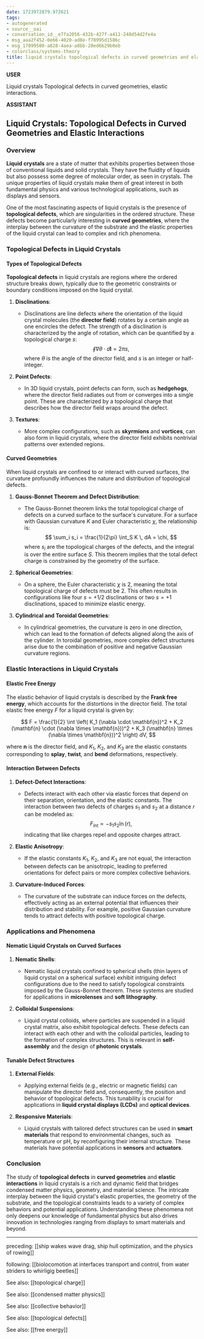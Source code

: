 ```yaml
---
date: 1723972879.972621
tags:
- autogenerated
- source__oai
- conversation_id__e7fa2056-432b-427f-a411-248d54d2fe4a
- msg_aaa2f452-0e66-4020-ad8e-f78995d1586c
- msg_17099500-a828-4aea-a8bb-20ed6b29b0eb
- colorclass/systems-theory
title: liquid crystals topological defects in curved geometries and elastic interactions
---
```


**USER**

Liquid crystals
Topological defects in curved geometries, elastic interactions.


**ASSISTANT**

## Liquid Crystals: Topological Defects in Curved Geometries and Elastic Interactions

### Overview

**Liquid crystals** are a state of matter that exhibits properties between those of conventional liquids and solid crystals. They have the fluidity of liquids but also possess some degree of molecular order, as seen in crystals. The unique properties of liquid crystals make them of great interest in both fundamental physics and various technological applications, such as displays and sensors.

One of the most fascinating aspects of liquid crystals is the presence of **topological defects**, which are singularities in the ordered structure. These defects become particularly interesting in **curved geometries**, where the interplay between the curvature of the substrate and the elastic properties of the liquid crystal can lead to complex and rich phenomena.

### Topological Defects in Liquid Crystals

#### Types of Topological Defects

**Topological defects** in liquid crystals are regions where the ordered structure breaks down, typically due to the geometric constraints or boundary conditions imposed on the liquid crystal.

1. **Disclinations**:
   - Disclinations are line defects where the orientation of the liquid crystal molecules (the **director field**) rotates by a certain angle as one encircles the defect. The strength of a disclination is characterized by the angle of rotation, which can be quantified by a topological charge $s$:
     $$
     \oint \nabla \theta \cdot d\mathbf{l} = 2\pi s,
     $$
     where $\theta$ is the angle of the director field, and $s$ is an integer or half-integer.

2. **Point Defects**:
   - In 3D liquid crystals, point defects can form, such as **hedgehogs**, where the director field radiates out from or converges into a single point. These are characterized by a topological charge that describes how the director field wraps around the defect.

3. **Textures**:
   - More complex configurations, such as **skyrmions** and **vortices**, can also form in liquid crystals, where the director field exhibits nontrivial patterns over extended regions.

#### Curved Geometries

When liquid crystals are confined to or interact with curved surfaces, the curvature profoundly influences the nature and distribution of topological defects.

1. **Gauss-Bonnet Theorem and Defect Distribution**:
   - The Gauss-Bonnet theorem links the total topological charge of defects on a curved surface to the surface's curvature. For a surface with Gaussian curvature $K$ and Euler characteristic $\chi$, the relationship is:
     $$
     \sum_i s_i = \frac{1}{2\pi} \int_S K \, dA = \chi,
     $$
     where $s_i$ are the topological charges of the defects, and the integral is over the entire surface $S$. This theorem implies that the total defect charge is constrained by the geometry of the surface.

2. **Spherical Geometries**:
   - On a sphere, the Euler characteristic $\chi$ is 2, meaning the total topological charge of defects must be 2. This often results in configurations like four $s = +1/2$ disclinations or two $s = +1$ disclinations, spaced to minimize elastic energy.

3. **Cylindrical and Toroidal Geometries**:
   - In cylindrical geometries, the curvature is zero in one direction, which can lead to the formation of defects aligned along the axis of the cylinder. In toroidal geometries, more complex defect structures arise due to the combination of positive and negative Gaussian curvature regions.

### Elastic Interactions in Liquid Crystals

#### Elastic Free Energy

The elastic behavior of liquid crystals is described by the **Frank free energy**, which accounts for the distortions in the director field. The total elastic free energy $F$ for a liquid crystal is given by:

$$
F = \frac{1}{2} \int \left( K_1 (\nabla \cdot \mathbf{n})^2 + K_2 (\mathbf{n} \cdot (\nabla \times \mathbf{n}))^2 + K_3 (\mathbf{n} \times (\nabla \times \mathbf{n}))^2 \right) dV,
$$

where $\mathbf{n}$ is the director field, and $K_1$, $K_2$, and $K_3$ are the elastic constants corresponding to **splay**, **twist**, and **bend** deformations, respectively.

#### Interaction Between Defects

1. **Defect-Defect Interactions**:
   - Defects interact with each other via elastic forces that depend on their separation, orientation, and the elastic constants. The interaction between two defects of charges $s_1$ and $s_2$ at a distance $r$ can be modeled as:
     $$
     F_{\text{int}} \propto -s_1 s_2 \ln(r),
     $$
     indicating that like charges repel and opposite charges attract.

2. **Elastic Anisotropy**:
   - If the elastic constants $K_1$, $K_2$, and $K_3$ are not equal, the interaction between defects can be anisotropic, leading to preferred orientations for defect pairs or more complex collective behaviors.

3. **Curvature-Induced Forces**:
   - The curvature of the substrate can induce forces on the defects, effectively acting as an external potential that influences their distribution and stability. For example, positive Gaussian curvature tends to attract defects with positive topological charge.

### Applications and Phenomena

#### Nematic Liquid Crystals on Curved Surfaces

1. **Nematic Shells**:
   - Nematic liquid crystals confined to spherical shells (thin layers of liquid crystal on a spherical surface) exhibit intriguing defect configurations due to the need to satisfy topological constraints imposed by the Gauss-Bonnet theorem. These systems are studied for applications in **microlenses** and **soft lithography**.

2. **Colloidal Suspensions**:
   - Liquid crystal colloids, where particles are suspended in a liquid crystal matrix, also exhibit topological defects. These defects can interact with each other and with the colloidal particles, leading to the formation of complex structures. This is relevant in **self-assembly** and the design of **photonic crystals**.

#### Tunable Defect Structures

1. **External Fields**:
   - Applying external fields (e.g., electric or magnetic fields) can manipulate the director field and, consequently, the position and behavior of topological defects. This tunability is crucial for applications in **liquid crystal displays (LCDs)** and **optical devices**.

2. **Responsive Materials**:
   - Liquid crystals with tailored defect structures can be used in **smart materials** that respond to environmental changes, such as temperature or pH, by reconfiguring their internal structure. These materials have potential applications in **sensors** and **actuators**.

### Conclusion

The study of **topological defects** in **curved geometries** and **elastic interactions** in liquid crystals is a rich and dynamic field that bridges condensed matter physics, geometry, and material science. The intricate interplay between the liquid crystal's elastic properties, the geometry of the substrate, and the topological constraints leads to a variety of complex behaviors and potential applications. Understanding these phenomena not only deepens our knowledge of fundamental physics but also drives innovation in technologies ranging from displays to smart materials and beyond.


---

preceding: [[ship wakes wave drag, ship hull optimization, and the physics of rowing]]  


following: [[biolocomotion at interfaces transport and control, from water striders to whirligig beetles]]

See also: [[topological charge]]


See also: [[condensed matter physics]]


See also: [[collective behavior]]


See also: [[topological defects]]


See also: [[free energy]]